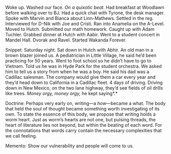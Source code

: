 Woke up. Washed our face. *On a quixotic beat*. Had breakfast at Woodlawn before walking over to BJ. Had a quick chat with Tyrone, the desk manager. Spoke with Marvin and Bianca about Linn-Mathews. Settled in the reg. Interviewed for D-Nik with Joe and Cristi. Ran into Anamelia on the A-Level. Moved to Hutch. Submitted our math homework. Caught up with Adam Tuchler. Grabbed dinner at Hutch with Aabir. Went to a student concert in Mandel Hall. Dvorak and Ravel. Started Wakanda Forever. 

Snippet: Saturday night. Sat down in Hutch with Abhir. An old man in a brown blazer joined us. A pediatrician in Little Village, he said he’d been practicing for 50 years. Went to foot school so he didn’t have to go to Vietnam. Told us he was in Hyde Park for the student orchestra. We asked him to tell us a story from when he was a boy. He said his dad was a Cadillac salesman. The company would give them a car every year and they’d head down to California in a Cadillac fleet. 4 days of driving. Driving down in New Mexico, on the two lane highway, they’d see fields of oil drills like trees. *Money orgy, money orgy,* he kept saying*.*

Doctrine: Perhaps very early on, writing—a *how*—became a what. The body that held the soul of thought became something worth investigating of its own. To state the essence of this body, we propose that writing holds a worm heart. Just as worm’s hearts are not one, but pulsing threads, the heart of literature lies not beyond, but within the beating of each word. For the connotations that words carry contain the necessary complexities that we call feeling. 

Memento: Show our vulnerability and people will come to us.
